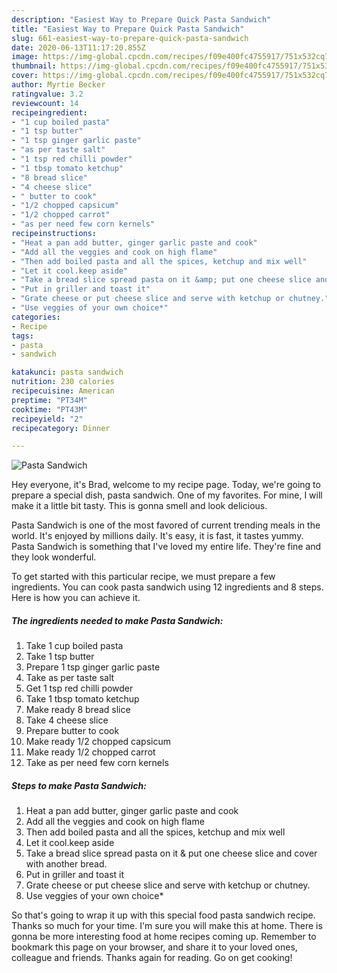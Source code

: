 ```yaml
---
description: "Easiest Way to Prepare Quick Pasta Sandwich"
title: "Easiest Way to Prepare Quick Pasta Sandwich"
slug: 661-easiest-way-to-prepare-quick-pasta-sandwich
date: 2020-06-13T11:17:20.855Z
image: https://img-global.cpcdn.com/recipes/f09e400fc4755917/751x532cq70/pasta-sandwich-recipe-main-photo.jpg
thumbnail: https://img-global.cpcdn.com/recipes/f09e400fc4755917/751x532cq70/pasta-sandwich-recipe-main-photo.jpg
cover: https://img-global.cpcdn.com/recipes/f09e400fc4755917/751x532cq70/pasta-sandwich-recipe-main-photo.jpg
author: Myrtie Becker
ratingvalue: 3.2
reviewcount: 14
recipeingredient:
- "1 cup boiled pasta"
- "1 tsp butter"
- "1 tsp ginger garlic paste"
- "as per taste salt"
- "1 tsp red chilli powder"
- "1 tbsp tomato ketchup"
- "8 bread slice"
- "4 cheese slice"
- " butter to cook"
- "1/2 chopped capsicum"
- "1/2 chopped carrot"
- "as per need few corn kernels"
recipeinstructions:
- "Heat a pan add butter, ginger garlic paste and cook"
- "Add all the veggies and cook on high flame"
- "Then add boiled pasta and all the spices, ketchup and mix well"
- "Let it cool.keep aside"
- "Take a bread slice spread pasta on it &amp; put one cheese slice and cover with another bread."
- "Put in griller and toast it"
- "Grate cheese or put cheese slice and serve with ketchup or chutney."
- "Use veggies of your own choice*"
categories:
- Recipe
tags:
- pasta
- sandwich

katakunci: pasta sandwich 
nutrition: 230 calories
recipecuisine: American
preptime: "PT34M"
cooktime: "PT43M"
recipeyield: "2"
recipecategory: Dinner

---
```



![Pasta Sandwich](https://img-global.cpcdn.com/recipes/f09e400fc4755917/751x532cq70/pasta-sandwich-recipe-main-photo.jpg)

Hey everyone, it's Brad, welcome to my recipe page. Today, we're going to prepare a special dish, pasta sandwich. One of my favorites. For mine, I will make it a little bit tasty. This is gonna smell and look delicious.



Pasta Sandwich is one of the most favored of current trending meals in the world. It's enjoyed by millions daily. It's easy, it is fast, it tastes yummy. Pasta Sandwich is something that I've loved my entire life. They're fine and they look wonderful.


To get started with this particular recipe, we must prepare a few ingredients. You can cook pasta sandwich using 12 ingredients and 8 steps. Here is how you can achieve it.

<!--inarticleads1-->

##### The ingredients needed to make Pasta Sandwich:

1. Take 1 cup boiled pasta
1. Take 1 tsp butter
1. Prepare 1 tsp ginger garlic paste
1. Take as per taste salt
1. Get 1 tsp red chilli powder
1. Take 1 tbsp tomato ketchup
1. Make ready 8 bread slice
1. Take 4 cheese slice
1. Prepare  butter to cook
1. Make ready 1/2 chopped capsicum
1. Make ready 1/2 chopped carrot
1. Take as per need few corn kernels




<!--inarticleads2-->

##### Steps to make Pasta Sandwich:

1. Heat a pan add butter, ginger garlic paste and cook
1. Add all the veggies and cook on high flame
1. Then add boiled pasta and all the spices, ketchup and mix well
1. Let it cool.keep aside
1. Take a bread slice spread pasta on it &amp; put one cheese slice and cover with another bread.
1. Put in griller and toast it
1. Grate cheese or put cheese slice and serve with ketchup or chutney.
1. Use veggies of your own choice*




So that's going to wrap it up with this special food pasta sandwich recipe. Thanks so much for your time. I'm sure you will make this at home. There is gonna be more interesting food at home recipes coming up. Remember to bookmark this page on your browser, and share it to your loved ones, colleague and friends. Thanks again for reading. Go on get cooking!
